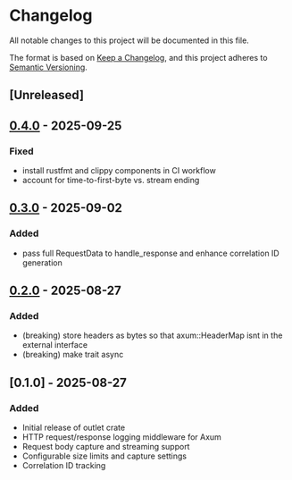 # Changelog

All notable changes to this project will be documented in this file.

The format is based on [Keep a Changelog](https://keepachangelog.com/en/1.0.0/),
and this project adheres to [Semantic Versioning](https://semver.org/spec/v2.0.0.html).

## [Unreleased]

## [0.4.0](https://github.com/doublewordai/outlet/compare/v0.3.0...v0.4.0) - 2025-09-25

### Fixed

- install rustfmt and clippy components in CI workflow
- account for time-to-first-byte vs. stream ending

## [0.3.0](https://github.com/doublewordai/outlet/compare/v0.2.0...v0.3.0) - 2025-09-02

### Added

- pass full RequestData to handle_response and enhance correlation ID generation

## [0.2.0](https://github.com/doublewordai/outlet/compare/v0.1.0...v0.2.0) - 2025-08-27

### Added

- (breaking) store headers as bytes so that axum::HeaderMap isnt in the external interface
- (breaking) make trait async

## [0.1.0] - 2025-08-27

### Added
- Initial release of outlet crate
- HTTP request/response logging middleware for Axum
- Request body capture and streaming support
- Configurable size limits and capture settings
- Correlation ID tracking